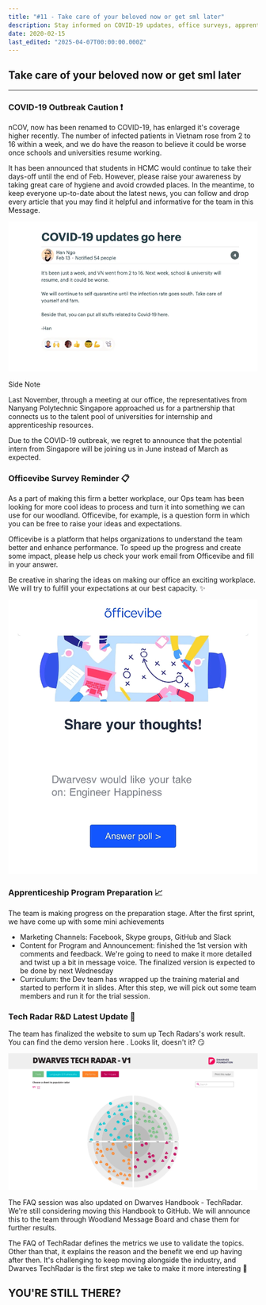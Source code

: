 ```yaml
---
title: "#11 - Take care of your beloved now or get sml later"
description: Stay informed on COVID-19 updates, office surveys, apprenticeship programs, and Tech Radar R&D progress to keep your workplace safe and innovative.
date: 2020-02-15
last_edited: "2025-04-07T00:00:00.000Z"
---
```


## Take care of your beloved now or get sml later

---

### COVID-19 Outbreak Caution ❗️

nCOV, now has been renamed to COVID-19, has enlarged it's coverage higher recently. The number of infected patients in Vietnam rose from 2 to 16 within a week, and we do have the reason to believe it could be worse once schools and universities resume working.

It has been announced that students in HCMC would continue to take their days-off until the end of Feb. However, please raise your awareness by taking great care of hygiene and avoid crowded places. In the meantime, to keep everyone up-to-date about the latest news, you can follow and drop every article that you may find it helpful and informative for the team in this Message.

![](assets/notion-image-1744007169020-5hnci.webp)

Side Note

Last November, through a meeting at our office, the representatives from Nanyang Polytechnic Singapore approached us for a partnership that connects us to the talent pool of universities for internship and apprenticeship resources.

Due to the COVID-19 outbreak, we regret to announce that the potential intern from Singapore will be joining us in June instead of March as expected.

### Officevibe Survey Reminder 📋

As a part of making this firm a better workplace, our Ops team has been looking for more cool ideas to process and turn it into something we can use for our woodland. Officevibe, for example, is a question form in which you can be free to raise your ideas and expectations.

Officevibe is a platform that helps organizations to understand the team better and enhance performance. To speed up the progress and create some impact, please help us check your work email from Officevibe and fill in your answer.

Be creative in sharing the ideas on making our office an exciting workplace. We will try to fulfill your expectations at our best capacity. ✨

![](assets/notion-image-1744007169156-i29tj.webp)

### Apprenticeship Program Preparation 📈

The team is making progress on the preparation stage. After the first sprint, we have come up with some mini achievements

- Marketing Channels: Facebook, Skype groups, GitHub and Slack
- Content for Program and Announcement: finished the 1st version with comments and feedback. We're going to need to make it more detailed and twist up a bit in message voice. The finalized version is expected to be done by next Wednesday
- Curriculum: the Dev team has wrapped up the training material and started to perform it in slides. After this step, we will pick out some team members and run it for the trial session.

### Tech Radar R&D Latest Update 💯

The team has finalized the website to sum up Tech Radars's work result. You can find the demo version here . Looks lit, doesn't it? 😏

![](assets/notion-image-1744007169283-g0yob.webp)

The FAQ session was also updated on Dwarves Handbook - TechRadar. We're still considering moving this Handbook to GitHub. We will announce this to the team through Woodland Message Board and chase them for further results.

The FAQ of TechRadar defines the metrics we use to validate the topics. Other than that, it explains the reason and the benefit we end up having after then. It's challenging to keep moving alongside the industry, and Dwarves TechRadar is the first step we take to make it more interesting 💪

## YOU'RE STILL THERE?
